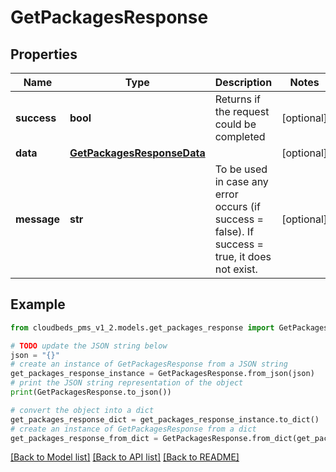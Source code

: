 # GetPackagesResponse


## Properties

Name | Type | Description | Notes
------------ | ------------- | ------------- | -------------
**success** | **bool** | Returns if the request could be completed | [optional] 
**data** | [**GetPackagesResponseData**](GetPackagesResponseData.md) |  | [optional] 
**message** | **str** | To be used in case any error occurs (if success &#x3D; false). If success &#x3D; true, it does not exist. | [optional] 

## Example

```python
from cloudbeds_pms_v1_2.models.get_packages_response import GetPackagesResponse

# TODO update the JSON string below
json = "{}"
# create an instance of GetPackagesResponse from a JSON string
get_packages_response_instance = GetPackagesResponse.from_json(json)
# print the JSON string representation of the object
print(GetPackagesResponse.to_json())

# convert the object into a dict
get_packages_response_dict = get_packages_response_instance.to_dict()
# create an instance of GetPackagesResponse from a dict
get_packages_response_from_dict = GetPackagesResponse.from_dict(get_packages_response_dict)
```
[[Back to Model list]](../README.md#documentation-for-models) [[Back to API list]](../README.md#documentation-for-api-endpoints) [[Back to README]](../README.md)



